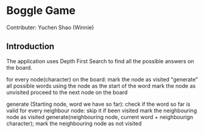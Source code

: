 # Boggle Game
Contributer: Yuchen Shao (Winnie)

## Introduction
The application uses Depth First Search to find all the possible answers on the board.

for every node(character) on the board: mark the node as visited "generate" all possible words using the node as the start of the word mark the node as unvisited proceed to the next node on the board

generate (Starting node, word we have so far): check if the word so far is valid for every neighbour node: skip it if been visited mark the neighbouring node as visited generate(neighbouring node, current word + neighbourign character); mark the neighbouring node as not visited
